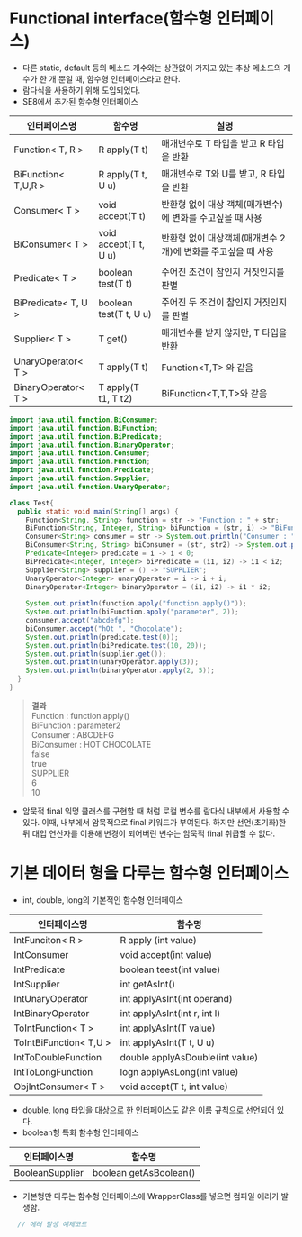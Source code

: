 # Functional interface(함수형 인터페이스)
- 다른 static, default 등의 메소드 개수와는 상관없이 가지고 있는 추상 메소드의 개수가 한 개 뿐일 때, 함수형 인터페이스라고 한다.
- 람다식을 사용하기 위해 도입되었다.
- SE8에서 추가된 함수형 인터페이스

| 인터페이스명 | 함수명 | 설명 |
| --- | --- | --- |
| Function< T, R > | R apply(T t) | 매개변수로 T 타입을 받고 R 타입을 반환 | 
| BiFunction< T,U,R > | R apply(T t, U u) | 매개변수로 T와 U를 받고, R 타입을 반환 |
| Consumer< T > | void accept(T t) | 반환형 없이 대상 객체(매개변수)에 변화를 주고싶을 때 사용 |
| BiConsumer< T > | void accept(T t, U u) | 반환형 없이 대상객체(매개변수 2개)에 변화를 주고싶을 때 사용 |
| Predicate< T > | boolean test(T t) | 주어진 조건이 참인지 거짓인지를 판별 |
| BiPredicate< T, U > | boolean test(T t, U u) | 주어진 두 조건이 참인지 거짓인지를 판별 |
| Supplier< T > | T get() | 매개변수를 받지 않지만, T 타입을 반환
| UnaryOperator< T > | T apply(T t) | Function<T,T> 와 같음
| BinaryOperator< T > | T apply(T t1, T t2) | BiFunction<T,T,T>와 같음

```java
import java.util.function.BiConsumer;
import java.util.function.BiFunction;
import java.util.function.BiPredicate;
import java.util.function.BinaryOperator;
import java.util.function.Consumer;
import java.util.function.Function;
import java.util.function.Predicate;
import java.util.function.Supplier;
import java.util.function.UnaryOperator;

class Test{
  public static void main(String[] args) {
    Function<String, String> function = str -> "Function : " + str;
    BiFunction<String, Integer, String> biFunction = (str, i) -> "BiFunction : " + str + i;
    Consumer<String> consumer = str -> System.out.println("Consumer : " + str.toUpperCase());
    BiConsumer<String, String> biConsumer = (str, str2) -> System.out.println("BiConsumer : " + str.toUpperCase() + str2.toUpperCase());
    Predicate<Integer> predicate = i -> i < 0;
    BiPredicate<Integer, Integer> biPredicate = (i1, i2) -> i1 < i2;
    Supplier<String> supplier = () -> "SUPPLIER";
    UnaryOperator<Integer> unaryOperator = i -> i + i;
    BinaryOperator<Integer> binaryOperator = (i1, i2) -> i1 * i2;
    
    System.out.println(function.apply("function.apply()"));
    System.out.println(biFunction.apply("parameter", 2));
    consumer.accept("abcdefg");
    biConsumer.accept("hOt ", "Chocolate");
    System.out.println(predicate.test(0));
    System.out.println(biPredicate.test(10, 20));
    System.out.println(supplier.get());
    System.out.println(unaryOperator.apply(3));
    System.out.println(binaryOperator.apply(2, 5));
  }
}
```

> <strong>결과</strong>
> <br>Function : function.apply()
> <br>BiFunction : parameter2
> <br>Consumer : ABCDEFG
> <br>BiConsumer : HOT CHOCOLATE
> <br>false
> <br>true
> <br>SUPPLIER
> <br>6
> <br>10

- 암묵적 final
    익명 클래스를 구현할 때 처럼 로컬 변수를 람다식 내부에서 사용할 수 있다. 이때, 내부에서 암묵적으로 final 키워드가 부여된다. 하지만 선언(초기화)한 뒤 대입 연산자를 이용해 변경이 되어버린 변수는 암묵적 final 취급할 수 없다.


# 기본 데이터 형을 다루는 함수형 인터페이스
- int, double, long의 기본적인 함수형 인터페이스

| 인터페이스명 | 함수명 |
| --- | --- |
| IntFunciton< R > | R apply (int value) |
| IntConsumer | void accept(int value) |
| IntPredicate | boolean teest(int value) |
| IntSupplier | int getAsInt() |
| IntUnaryOperator| int applyAsInt(int operand) |
| IntBinaryOperator | int applyAsInt(int r, int l)|
| ToIntFunction< T > | int applyAsInt(T value)|
| ToIntBiFunction< T,U > | int applyAsInt(T t, U u) |
| IntToDoubleFunction | double applyAsDouble(int value) |
| IntToLongFunction | logn applyAsLong(int value) |
| ObjIntConsumer< T > | void accept(T t, int value) |
   
 - double, long 타입을 대상으로 한 인터페이스도 같은 이름 규칙으로 선언되어 있다.
- boolean형 특화 함수형 인터페이스

| 인터페이스명 | 함수명 |
| --- | --- |
| BooleanSupplier | boolean getAsBoolean()|

- 기본형만 다루는 함수형 인터페이스에 WrapperClass를 넣으면 컴파일 에러가 발생함. 
```java
  // 에러 발생 예제코드
```
